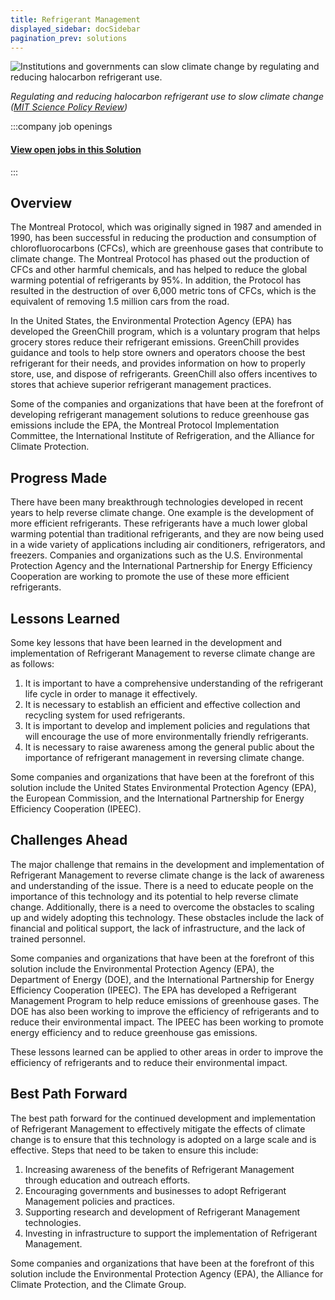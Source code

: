 ```yaml
---
title: Refrigerant Management
displayed_sidebar: docSidebar
pagination_prev: solutions
---
```

![Institutions and governments can slow climate change by regulating and reducing halocarbon refrigerant use.](/../static/img/refrigerant-management.png)

*Regulating and reducing halocarbon refrigerant use to slow climate change ([MIT Science Policy Review](https://sciencepolicyreview.org/2020/08/institutions-and-governments-can-slow-climate-change-by-regulating-and-reducing-halocarbon-refrigerant-use/))*


:::company job openings
  #### [View open jobs in this Solution](https://climatebase.org/jobs?l=&q=&drawdown_solutions=Refrigerant+Management)
:::

## Overview

The Montreal Protocol, which was originally signed in 1987 and amended in 1990, has been successful in reducing the production and consumption of chlorofluorocarbons (CFCs), which are greenhouse gases that contribute to climate change. The Montreal Protocol has phased out the production of CFCs and other harmful chemicals, and has helped to reduce the global warming potential of refrigerants by 95%. In addition, the Protocol has resulted in the destruction of over 6,000 metric tons of CFCs, which is the equivalent of removing 1.5 million cars from the road.

In the United States, the Environmental Protection Agency (EPA) has developed the GreenChill program, which is a voluntary program that helps grocery stores reduce their refrigerant emissions. GreenChill provides guidance and tools to help store owners and operators choose the best refrigerant for their needs, and provides information on how to properly store, use, and dispose of refrigerants. GreenChill also offers incentives to stores that achieve superior refrigerant management practices.

Some of the companies and organizations that have been at the forefront of developing refrigerant management solutions to reduce greenhouse gas emissions include the EPA, the Montreal Protocol Implementation Committee, the International Institute of Refrigeration, and the Alliance for Climate Protection.

## Progress Made

There have been many breakthrough technologies developed in recent years to help reverse climate change. One example is the development of more efficient refrigerants. These refrigerants have a much lower global warming potential than traditional refrigerants, and they are now being used in a wide variety of applications including air conditioners, refrigerators, and freezers. Companies and organizations such as the U.S. Environmental Protection Agency and the International Partnership for Energy Efficiency Cooperation are working to promote the use of these more efficient refrigerants.

## Lessons Learned

Some key lessons that have been learned in the development and implementation of Refrigerant Management to reverse climate change are as follows: 

1. It is important to have a comprehensive understanding of the refrigerant life cycle in order to manage it effectively.
2. It is necessary to establish an efficient and effective collection and recycling system for used refrigerants.
3. It is important to develop and implement policies and regulations that will encourage the use of more environmentally friendly refrigerants.
4. It is necessary to raise awareness among the general public about the importance of refrigerant management in reversing climate change.

Some companies and organizations that have been at the forefront of this solution include the United States Environmental Protection Agency (EPA), the European Commission, and the International Partnership for Energy Efficiency Cooperation (IPEEC).

## Challenges Ahead

The major challenge that remains in the development and implementation of Refrigerant Management to reverse climate change is the lack of awareness and understanding of the issue. There is a need to educate people on the importance of this technology and its potential to help reverse climate change. Additionally, there is a need to overcome the obstacles to scaling up and widely adopting this technology. These obstacles include the lack of financial and political support, the lack of infrastructure, and the lack of trained personnel.

Some companies and organizations that have been at the forefront of this solution include the Environmental Protection Agency (EPA), the Department of Energy (DOE), and the International Partnership for Energy Efficiency Cooperation (IPEEC). The EPA has developed a Refrigerant Management Program to help reduce emissions of greenhouse gases. The DOE has also been working to improve the efficiency of refrigerants and to reduce their environmental impact. The IPEEC has been working to promote energy efficiency and to reduce greenhouse gas emissions.

These lessons learned can be applied to other areas in order to improve the efficiency of refrigerants and to reduce their environmental impact.

## Best Path Forward

The best path forward for the continued development and implementation of Refrigerant Management to effectively mitigate the effects of climate change is to ensure that this technology is adopted on a large scale and is effective. Steps that need to be taken to ensure this include:

1. Increasing awareness of the benefits of Refrigerant Management through education and outreach efforts.
2. Encouraging governments and businesses to adopt Refrigerant Management policies and practices.
3. Supporting research and development of Refrigerant Management technologies.
4. Investing in infrastructure to support the implementation of Refrigerant Management.

Some companies and organizations that have been at the forefront of this solution include the Environmental Protection Agency (EPA), the Alliance for Climate Protection, and the Climate Group.